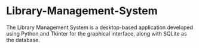 # Library-Management-System
The Library Management System is a desktop-based application developed using Python and Tkinter for the graphical interface, along with SQLite as the database.
